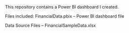 This repository contains a Power BI dashboard I created.

Files included:
FinancialData.pbix – Power BI dashboard file

Data Source Files – FinancialSampleData.xlsx
